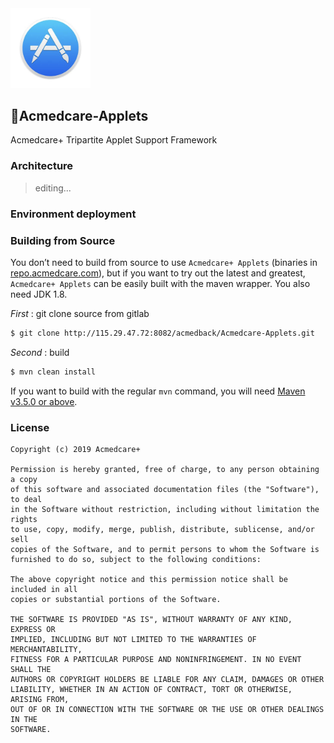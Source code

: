 <img src="doc/Acmedcare-Applets-Logo.jpg" width="128px" heigth="128px" alt="Acmedcare+ Applets Logo" />

## 🥳Acmedcare-Applets

Acmedcare+ Tripartite Applet Support Framework

### Architecture

> editing...

### Environment deployment


### Building from Source

You don’t need to build from source to use `Acmedcare+ Applets` (binaries in [repo.acmedcare.com](http://47.97.26.165:8081/repository/maven-public/)), 
but if you want to try out the latest and greatest, 
`Acmedcare+ Applets` can be easily built with the maven wrapper. You also need JDK 1.8.

*First* : git clone source from gitlab
 
```bash
$ git clone http://115.29.47.72:8082/acmedback/Acmedcare-Applets.git
```

*Second* : build

```bash
$ mvn clean install
```

If you want to build with the regular `mvn` command, you will need [Maven v3.5.0 or above](https://maven.apache.org/run-maven/index.html).


### License
 
```
Copyright (c) 2019 Acmedcare+

Permission is hereby granted, free of charge, to any person obtaining a copy
of this software and associated documentation files (the "Software"), to deal
in the Software without restriction, including without limitation the rights
to use, copy, modify, merge, publish, distribute, sublicense, and/or sell
copies of the Software, and to permit persons to whom the Software is
furnished to do so, subject to the following conditions:

The above copyright notice and this permission notice shall be included in all
copies or substantial portions of the Software.

THE SOFTWARE IS PROVIDED "AS IS", WITHOUT WARRANTY OF ANY KIND, EXPRESS OR
IMPLIED, INCLUDING BUT NOT LIMITED TO THE WARRANTIES OF MERCHANTABILITY,
FITNESS FOR A PARTICULAR PURPOSE AND NONINFRINGEMENT. IN NO EVENT SHALL THE
AUTHORS OR COPYRIGHT HOLDERS BE LIABLE FOR ANY CLAIM, DAMAGES OR OTHER
LIABILITY, WHETHER IN AN ACTION OF CONTRACT, TORT OR OTHERWISE, ARISING FROM,
OUT OF OR IN CONNECTION WITH THE SOFTWARE OR THE USE OR OTHER DEALINGS IN THE
SOFTWARE.

```

